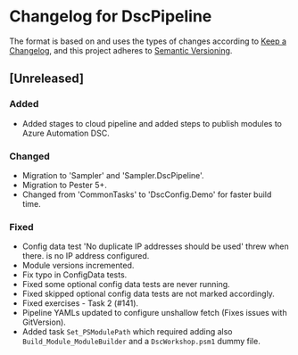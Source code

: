 # Changelog for DscPipeline

The format is based on and uses the types of changes according to [Keep a Changelog](https://keepachangelog.com/en/1.0.0/),
and this project adheres to [Semantic Versioning](https://semver.org/spec/v2.0.0.html).

## [Unreleased]

### Added

- Added stages to cloud pipeline and added steps to publish modules to Azure Automation DSC.

### Changed

- Migration to 'Sampler' and 'Sampler.DscPipeline'.
- Migration to Pester 5+.
- Changed from 'CommonTasks' to 'DscConfig.Demo' for faster build time.

### Fixed

- Config data test 'No duplicate IP addresses should be used' threw when there.
  is no IP address configured.
- Module versions incremented.
- Fix typo in ConfigData tests.
- Fixed some optional config data tests are never running.
- Fixed skipped optional config data tests are not marked accordingly.
- Fixed exercises - Task 2 (#141).
- Pipeline YAMLs updated to configure unshallow fetch (Fixes issues with GitVersion).
- Added task `Set_PSModulePath` which required adding also `Build_Module_ModuleBuilder`
  and a `DscWorkshop.psm1` dummy file.

